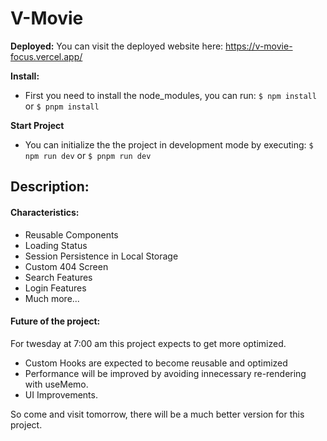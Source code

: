 
# V-Movie
	
**Deployed:**
You can visit the deployed website here:
https://v-movie-focus.vercel.app/
	
**Install:**
- First you need to install the node_modules, you can run:
`$ npm install`
	or
	`$ pnpm install`
    

**Start Project**

  - You can initialize the the project in development mode by executing:
  `$ npm run dev`
  or
  `$ pnpm run dev`
 
  
## Description:

#### Characteristics:
- Reusable Components
- Loading Status
- Session Persistence in Local Storage
- Custom 404 Screen
- Search Features
- Login Features
- Much more...

#### Future of the project:
For twesday at 7:00 am this project expects to get more optimized. 

- Custom Hooks are expected to become reusable and optimized
- Performance will be improved by avoiding innecessary re-rendering with useMemo.
- UI Improvements.

So come and visit tomorrow, there will be a much better version for this project.